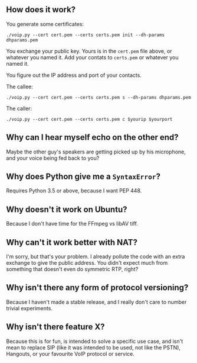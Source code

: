 ## How does it work? ##

You generate some certificates:

    ./voip.py --cert cert.pem --certs certs.pem init --dh-params dhparams.pem

You exchange your public key. Yours is in the `cert.pem` file above, or
whatever you named it. Add your contats to `certs.pem` or whatever you named
it.

You figure out the IP address and port of your contacts.

The callee:

    ./voip.py --cert cert.pem --certs certs.pem s --dh-params dhparams.pem

The caller:

    ./voip.py --cert cert.pem --certs certs.pem c $yourip $yourport

## Why can I hear myself echo on the other end?

Maybe the other guy's speakers are getting picked up by his microphone, and
your voice being fed back to you?

## Why does Python give me a `SyntaxError`?

Requires Python 3.5 or above, because I want PEP 448.

## Why doesn't it work on Ubuntu?

Because I don't have time for the FFmpeg vs libAV tiff.

## Why can't it work better with NAT?

I'm sorry, but that's your problem. I already pollute the code with an extra
exchange to give the public address. You didn't expect much from something that
doesn't even do symmetric RTP, right?

## Why isn't there any form of protocol versioning?

Because I haven't made a stable release, and I really don't care to number
trivial experiments.

## Why isn't there feature X?

Because this is for fun, is intended to solve a specific use case, and isn't
mean to replace SIP (like it was intended to be used, not like the PSTN),
Hangouts, or your favourite VoIP protocol or service.
